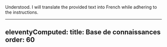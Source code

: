 Understood. I will translate the provided text into French while adhering to the instructions.

---

eleventyComputed:
  title: Base de connaissances
  order: 60
---
